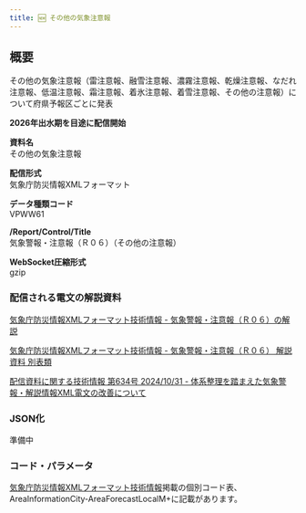 ```yaml
---
title: 🆕 その他の気象注意報
---
```


## 概要

その他の気象注意報（雷注意報、融雪注意報、濃霧注意報、乾燥注意報、なだれ注意報、低温注意報、霜注意報、着氷注意報、着雪注意報、その他の注意報）について府県予報区ごとに発表

**2026年出水期を目途に配信開始**

**資料名** <br/>
その他の気象注意報

**配信形式** <br/>
気象庁防災情報XMLフォーマット

**データ種類コード** <br/>
VPWW61

**/Report/Control/Title** <br/>
気象警報・注意報（Ｒ０６）（その他の注意報）

**WebSocket圧縮形式** <br/>
gzip

### 配信される電文の解説資料

[気象庁防災情報XMLフォーマット技術情報 - 気象警報・注意報（Ｒ０６）の解説](https://dmdata.jp/docs/jma/manual/0206-0206.pdf)

[気象庁防災情報XMLフォーマット技術情報 - 気象警報・注意報（Ｒ０６） 解説資料 別表類](https://dmdata.jp/docs/jma/manual/0206-0206_appendix.pdf)

[配信資料に関する技術情報 第634号 2024/10/31 - 体系整理を踏まえた気象警報・解説情報XML電文の改善について](https://dmdata.jp/docs/jma/technical/634.pdf)

### JSON化

準備中

### コード・パラメータ

[気象庁防災情報XMLフォーマット技術情報](http://xml.kishou.go.jp/tec_material.html)掲載の個別コード表、AreaInformationCity-AreaForecastLocalM+に記載があります。
